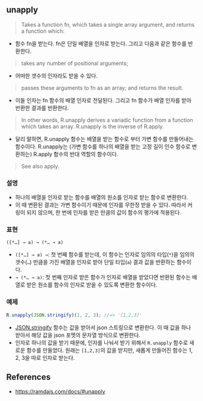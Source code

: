 ## unapply
> Takes a function fn, which takes a single array argument, and returns a function which:
- 함수 fn을 받는다. fn은 단일 배열을 인자로 받는다. 그리고 다음과 같은 함수를 반환한다.

> takes any number of positional arguments;
- 어떠한 갯수의 인자라도 받을 수 있다.

> passes these arguments to fn as an array; and returns the result.
- 이들 인자는 fn 함수의 배열 인자로 전달된다. 그리고 fn 함수가 배열 인자를 받아 반환한 결과를 반환한다.

> In other words, R.unapply derives a variadic function from a function which takes an array. R.unapply is the inverse of R.apply.
- 달리 말하면, R.unapply 함수는 배열을 받는 함수로 부터 가변 함수를 만들어내는 함수이다. R.unapply는 (가변 함수를 하나의 배열을 받는 고정 길이 인수 함수로 변환하는) R.apply 함수의 반대 역할의 함수이다.

> See also apply.

### 설명
- 하나의 배열을 인자로 받는 함수를 배열의 원소를 인자로 받는 함수로 변환한다.
- 이 때 변환된 결과는 가변 함수이기 때문에 인자를 무한정 받을 수 있다. 따라서 커링이 되지 않으며, 한 번에 인자를 받은 만큼의 값이 함수의 평가에 적용된다.

### 표현
```
([*…] → a) → (*… → a)
```
- `([*…] → a) →`: 첫 번째 함수를 받는데, 이 함수는 인자로 임의의 타입(`*`)을 임의의 갯수(`…`) 만큼을 가진 배열을 인자로 받아 단일 타입(`a`) 결과 값을 반환하는 함수이다.
- `→ (*… → a)`: 첫 번째 인자로 받은 함수가 인자로 배열을 받았다면 반환된 함수는 배열로 받은 원소를 함수의 인자로 받을 수 있도록 변환한 함수이다.

### 예제
```js
R.unapply(JSON.stringify)(1, 2, 3); //=> '[1,2,3]'
```
- [JSON.stringify](https://developer.mozilla.org/en-US/docs/Web/JavaScript/Reference/Global_Objects/JSON/stringify) 함수는 값을 받아서 json 스트링으로 변환한다. 이 때 값을 하나 받아서 해당 값을 json 포멧의 문자열 방식으로 변환한다.
- 인자로 하나의 값을 받기 때문에, 인자를 나눠서 받기 위해서 `R.unapply` 함수로 새로운 함수를 만들었다. 원래는 `[1,2,3]`의 값을 받지만, 새롭게 만들어진 함수는 1, 2, 3을 따로 인자로 받는다.

## References
- https://ramdajs.com/docs/#unapply
